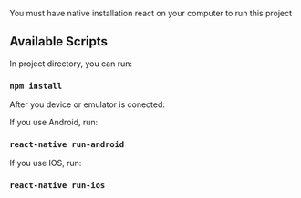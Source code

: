 You must have native installation react on your computer to run this project

## Available Scripts

In project directory, you can run:

### `npm install`

After you device or emulator is conected:

If you use Android, run:

### `react-native run-android`

If you use IOS, run:

### `react-native run-ios`
